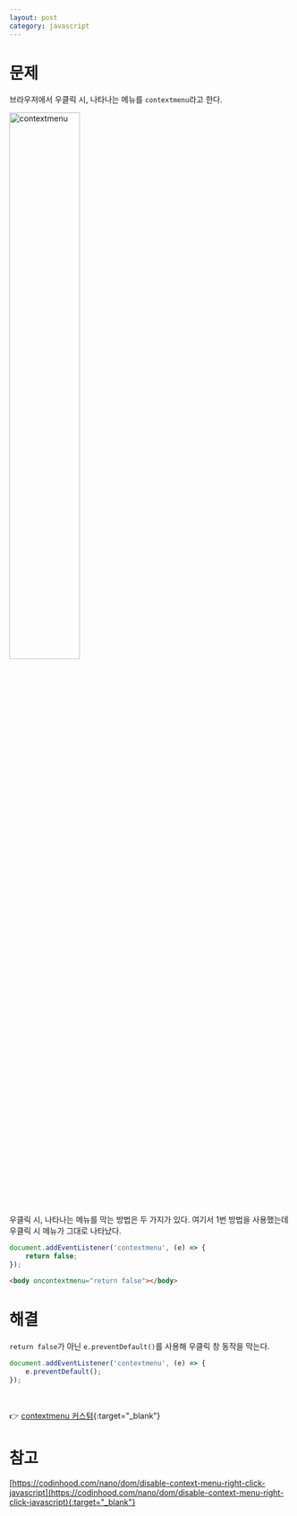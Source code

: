 ```yaml
---
layout: post
category: javascript 
---
```


# 문제

브라우저에서 우클릭 시, 나타나는 메뉴를 `contextmenu`라고 한다.

<img src="/no-access-please/assets/image/2021-03-31-javascript-prevent-right-click/1.png" alt="contextmenu" width="50%"/>

<br>

우클릭 시, 나타나는 메뉴를 막는 방법은 두 가지가 있다. 
여기서 1번 방법을 사용했는데 우클릭 시 메뉴가 그대로 나타났다. 

```javascript
document.addEventListener('contextmenu', (e) => {
    return false;
});
```

```html
<body oncontextmenu="return false"></body>
```

# 해결

`return false`가 아닌 `e.preventDefault()`를 사용해 우클릭 창 동작을 막는다.

```javascript
document.addEventListener('contextmenu', (e) => {
    e.preventDefault();
});
```

<br>

👉 [contextmenu 커스텀](https://codepen.io/tobiasdev/pen/LRaBaX){:target="_blank"}

# 참고

[https://codinhood.com/nano/dom/disable-context-menu-right-click-javascript](https://codinhood.com/nano/dom/disable-context-menu-right-click-javascript){:target="_blank"}